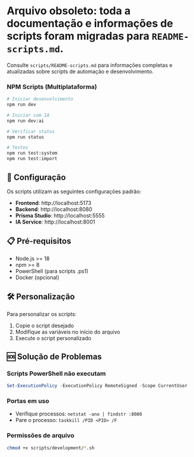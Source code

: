 
# Arquivo obsoleto: toda a documentação e informações de scripts foram migradas para `README-scripts.md`.

Consulte `scripts/README-scripts.md` para informações completas e atualizadas sobre scripts de automação e desenvolvimento.

### NPM Scripts (Multiplataforma)
```bash
# Iniciar desenvolvimento
npm run dev

# Iniciar com IA
npm run dev:ai

# Verificar status
npm run status

# Testes
npm run test:system
npm run test:import
```

## 🔧 Configuração

Os scripts utilizam as seguintes configurações padrão:
- **Frontend**: http://localhost:5173
- **Backend**: http://localhost:8080
- **Prisma Studio**: http://localhost:5555
- **IA Service**: http://localhost:8001

## 📋 Pré-requisitos

- Node.js >= 18
- npm >= 8
- PowerShell (para scripts .ps1)
- Docker (opcional)

## 🛠️ Personalização

Para personalizar os scripts:
1. Copie o script desejado
2. Modifique as variáveis no início do arquivo
3. Execute o script personalizado

## 🆘 Solução de Problemas

### Scripts PowerShell não executam
```powershell
Set-ExecutionPolicy -ExecutionPolicy RemoteSigned -Scope CurrentUser
```

### Portas em uso
- Verifique processos: `netstat -ano | findstr :8080`
- Pare o processo: `taskkill /PID <PID> /F`

### Permissões de arquivo
```bash
chmod +x scripts/development/*.sh
```

